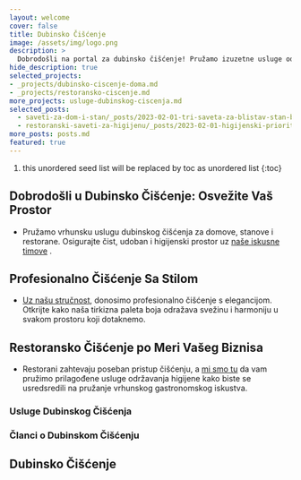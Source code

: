 ```yaml
---
layout: welcome
cover: false
title: Dubinsko Čišćenje
image: /assets/img/logo.png
description: >
  Dobrodošli na portal za dubinsko čišćenje! Pružamo izuzetne usluge održavanja čistoće u različitim prostorima, uključujući domove, kuće i poslovne objekte poput restorana.
hide_description: true
selected_projects:
- _projects/dubinsko-ciscenje-doma.md
- _projects/restoransko-ciscenje.md
more_projects: usluge-dubinskog-ciscenja.md
selected_posts:
  - saveti-za-dom-i-stan/_posts/2023-02-01-tri-saveta-za-blistav-stan-bez-napora.md
  - restoranski-saveti-za-higijenu/_posts/2023-02-01-higijenski-prioriteti-u-restoranu-sta-treba-da-znate.md
more_posts: posts.md
featured: true
---
```


1. this unordered seed list will be replaced by toc as unordered list
{:toc}

## Dobrodošli u Dubinsko Čišćenje: Osvežite Vaš Prostor

- Pružamo vrhunsku uslugu dubinskog čišćenja za domove, stanove i restorane. Osigurajte čist, udoban i higijenski prostor uz [naše iskusne timove](/kontakt/) .

## Profesionalno Čišćenje Sa Stilom

- [Uz našu stručnost](/kontakt/), donosimo profesionalno čišćenje s elegancijom. Otkrijte kako naša tirkizna paleta boja odražava svežinu i harmoniju u svakom prostoru koji dotaknemo.

## Restoransko Čišćenje po Meri Vašeg Biznisa

- Restorani zahtevaju poseban pristup čišćenju, a [mi smo tu](/kontakt/) da vam pružimo prilagođene usluge održavanja higijene kako biste se usredsredili na pružanje vrhunskog gastronomskog iskustva.


### Usluge Dubinskog Čišćenja

<!--projects-->

### Članci o Dubinskom Čišćenju

<!--posts-->

## Dubinsko Čišćenje

<!--author-->
